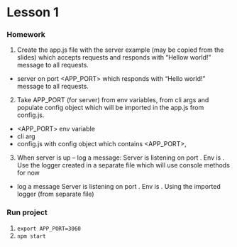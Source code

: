 # Lesson 1

### Homework

1. Create the app.js file with the server example (may be copied from the slides) which accepts requests and responds with “Hellow world!” message to all requests.
  - server on port <APP_PORT> which responds with “Hello world!” message to all requests.

2. Take APP_PORT (for server) from env variables, <ENV> from cli args and populate config object which will be imported in the app.js from config.js.
  - <APP_PORT> env variable
  - <ENV> cli arg
  - config.js with config object which contains <APP_PORT>, <ENV>

3. When server is up – log a message: Server is listening on port <PORT>. Env is <ENV>. Use the logger created in a separate file which will use console methods for now
  - log a message Server is listening on port <PORT>. Env is <ENV>. Using the imported logger (from separate file)

### Run project
1. `export APP_PORT=3060`
2. `npm start`